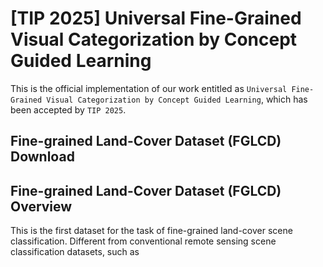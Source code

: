 # [TIP 2025] Universal Fine-Grained Visual Categorization by Concept Guided Learning

This is the official implementation of our work entitled as ```Universal Fine-Grained Visual Categorization by Concept Guided Learning```, which has been accepted by ```TIP 2025```.

## Fine-grained Land-Cover Dataset (FGLCD) Download

## Fine-grained Land-Cover Dataset (FGLCD) Overview

This is the first dataset for the task of fine-grained land-cover scene classification. Different from conventional remote sensing scene classification datasets, such as 
